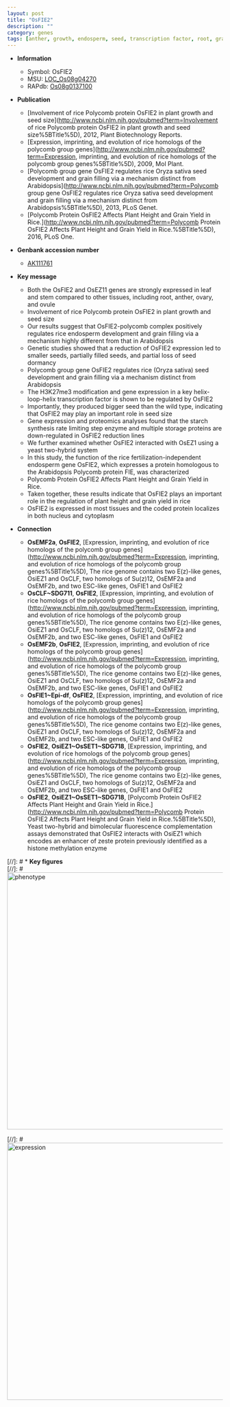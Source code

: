 ```yaml
---
layout: post
title: "OsFIE2"
description: ""
category: genes
tags: [anther, growth, endosperm, seed, transcription factor, root, grain filling, starch, grain, stem, leaf, seed development, seed size, dormancy, grain yield, yield, cytoplasm, height, plant height, nucleus]
---
```


* **Information**  
    + Symbol: OsFIE2  
    + MSU: [LOC_Os08g04270](http://rice.plantbiology.msu.edu/cgi-bin/ORF_infopage.cgi?orf=LOC_Os08g04270)  
    + RAPdb: [Os08g0137100](http://rapdb.dna.affrc.go.jp/viewer/gbrowse_details/irgsp1?name=Os08g0137100)  

* **Publication**  
    + [Involvement of rice Polycomb protein OsFIE2 in plant growth and seed size](http://www.ncbi.nlm.nih.gov/pubmed?term=Involvement of rice Polycomb protein OsFIE2 in plant growth and seed size%5BTitle%5D), 2012, Plant Biotechnology Reports.
    + [Expression, imprinting, and evolution of rice homologs of the polycomb group genes](http://www.ncbi.nlm.nih.gov/pubmed?term=Expression, imprinting, and evolution of rice homologs of the polycomb group genes%5BTitle%5D), 2009, Mol Plant.
    + [Polycomb group gene OsFIE2 regulates rice Oryza sativa seed development and grain filling via a mechanism distinct from Arabidopsis](http://www.ncbi.nlm.nih.gov/pubmed?term=Polycomb group gene OsFIE2 regulates rice Oryza sativa seed development and grain filling via a mechanism distinct from Arabidopsis%5BTitle%5D), 2013, PLoS Genet.
    + [Polycomb Protein OsFIE2 Affects Plant Height and Grain Yield in Rice.](http://www.ncbi.nlm.nih.gov/pubmed?term=Polycomb Protein OsFIE2 Affects Plant Height and Grain Yield in Rice.%5BTitle%5D), 2016, PLoS One.

* **Genbank accession number**  
    + [AK111761](http://www.ncbi.nlm.nih.gov/nuccore/AK111761)

* **Key message**  
    + Both the OsFIE2 and OsEZ11 genes are strongly expressed in leaf and stem compared to other tissues, including root, anther, ovary, and ovule
    + Involvement of rice Polycomb protein OsFIE2 in plant growth and seed size
    + Our results suggest that OsFIE2-polycomb complex positively regulates rice endosperm development and grain filling via a mechanism highly different from that in Arabidopsis
    + Genetic studies showed that a reduction of OsFIE2 expression led to smaller seeds, partially filled seeds, and partial loss of seed dormancy
    + Polycomb group gene OsFIE2 regulates rice (Oryza sativa) seed development and grain filling via a mechanism distinct from Arabidopsis
    + The H3K27me3 modification and gene expression in a key helix-loop-helix transcription factor is shown to be regulated by OsFIE2
    + Importantly, they produced bigger seed than the wild type, indicating that OsFIE2 may play an important role in seed size
    + Gene expression and proteomics analyses found that the starch synthesis rate limiting step enzyme and multiple storage proteins are down-regulated in OsFIE2 reduction lines
    + We further examined whether OsFIE2 interacted with OsEZ1 using a yeast two-hybrid system
    + In this study, the function of the rice fertilization-independent endosperm gene OsFIE2, which expresses a protein homologous to the Arabidopsis Polycomb protein FIE, was characterized
    + Polycomb Protein OsFIE2 Affects Plant Height and Grain Yield in Rice.
    + Taken together, these results indicate that OsFIE2 plays an important role in the regulation of plant height and grain yield in rice
    + OsFIE2 is expressed in most tissues and the coded protein localizes in both nucleus and cytoplasm

* **Connection**  
    + __OsEMF2a__, __OsFIE2__, [Expression, imprinting, and evolution of rice homologs of the polycomb group genes](http://www.ncbi.nlm.nih.gov/pubmed?term=Expression, imprinting, and evolution of rice homologs of the polycomb group genes%5BTitle%5D), The rice genome contains two E(z)-like genes, OsiEZ1 and OsCLF, two homologs of Su(z)12, OsEMF2a and OsEMF2b, and two ESC-like genes, OsFIE1 and OsFIE2
    + __OsCLF~SDG711__, __OsFIE2__, [Expression, imprinting, and evolution of rice homologs of the polycomb group genes](http://www.ncbi.nlm.nih.gov/pubmed?term=Expression, imprinting, and evolution of rice homologs of the polycomb group genes%5BTitle%5D), The rice genome contains two E(z)-like genes, OsiEZ1 and OsCLF, two homologs of Su(z)12, OsEMF2a and OsEMF2b, and two ESC-like genes, OsFIE1 and OsFIE2
    + __OsEMF2b__, __OsFIE2__, [Expression, imprinting, and evolution of rice homologs of the polycomb group genes](http://www.ncbi.nlm.nih.gov/pubmed?term=Expression, imprinting, and evolution of rice homologs of the polycomb group genes%5BTitle%5D), The rice genome contains two E(z)-like genes, OsiEZ1 and OsCLF, two homologs of Su(z)12, OsEMF2a and OsEMF2b, and two ESC-like genes, OsFIE1 and OsFIE2
    + __OsFIE1~Epi-df__, __OsFIE2__, [Expression, imprinting, and evolution of rice homologs of the polycomb group genes](http://www.ncbi.nlm.nih.gov/pubmed?term=Expression, imprinting, and evolution of rice homologs of the polycomb group genes%5BTitle%5D), The rice genome contains two E(z)-like genes, OsiEZ1 and OsCLF, two homologs of Su(z)12, OsEMF2a and OsEMF2b, and two ESC-like genes, OsFIE1 and OsFIE2
    + __OsFIE2__, __OsiEZ1~OsSET1~SDG718__, [Expression, imprinting, and evolution of rice homologs of the polycomb group genes](http://www.ncbi.nlm.nih.gov/pubmed?term=Expression, imprinting, and evolution of rice homologs of the polycomb group genes%5BTitle%5D), The rice genome contains two E(z)-like genes, OsiEZ1 and OsCLF, two homologs of Su(z)12, OsEMF2a and OsEMF2b, and two ESC-like genes, OsFIE1 and OsFIE2
    + __OsFIE2__, __OsiEZ1~OsSET1~SDG718__, [Polycomb Protein OsFIE2 Affects Plant Height and Grain Yield in Rice.](http://www.ncbi.nlm.nih.gov/pubmed?term=Polycomb Protein OsFIE2 Affects Plant Height and Grain Yield in Rice.%5BTitle%5D), Yeast two-hybrid and bimolecular fluorescence complementation assays demonstrated that OsFIE2 interacts with OsiEZ1 which encodes an enhancer of zeste protein previously identified as a histone methylation enzyme

[//]: # * **Key figures**  
[//]: # <img src="http://funRiceGenes.github.io/images/OsFIE2.pheno.png" alt="phenotype"  style="width: 600px;"/>

[//]: # <img src="http://funRiceGenes.github.io/images/OsFIE2.exp.png" alt="expression"  style="width: 600px;"/>


